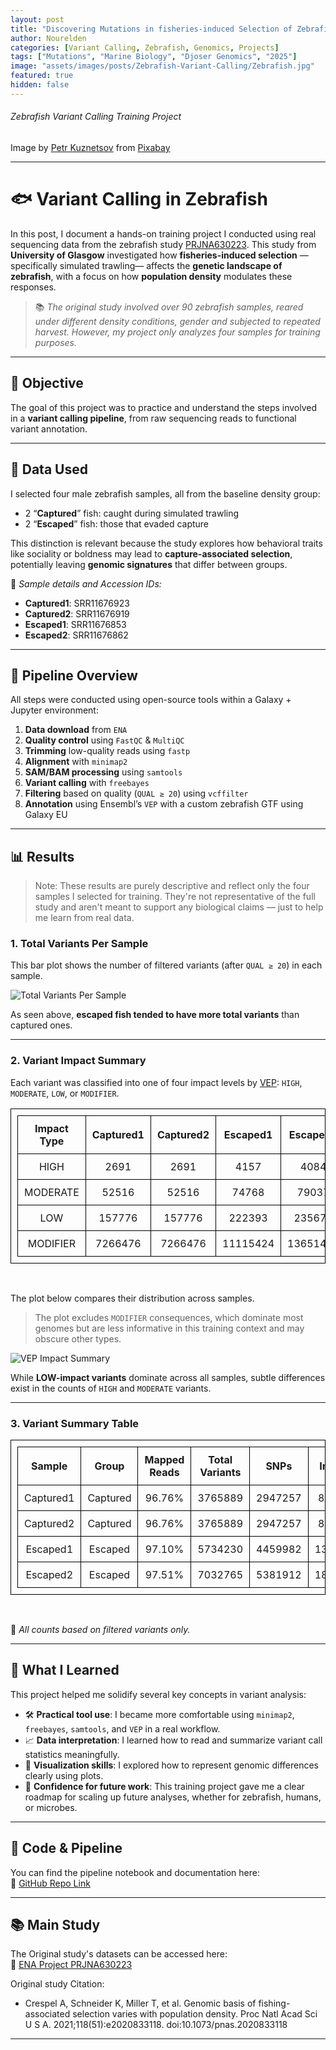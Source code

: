 ```yaml
---
layout: post
title: "Discovering Mutations in fisheries-induced Selection of Zebrafish"
author: Nourelden
categories: [Variant Calling, Zebrafish, Genomics, Projects]
tags: ["Mutations", "Marine Biology", "Djoser Genomics", "2025"]
image: "assets/images/posts/Zebrafish-Variant-Calling/Zebrafish.jpg"
featured: true
hidden: false
---
```


###### Zebrafish Variant Calling Training Project

Image by <a href="https://pixabay.com/users/kuznetsov_peter-15644238/?utm_source=link-attribution&utm_medium=referral&utm_campaign=image&utm_content=4996610">Petr Kuznetsov</a> from <a href="https://pixabay.com//?utm_source=link-attribution&utm_medium=referral&utm_campaign=image&utm_content=4996610">Pixabay</a>

---

# 🐟 Variant Calling in Zebrafish

In this post, I document a hands-on training project I conducted using real sequencing data from the zebrafish study [PRJNA630223](https://www.ebi.ac.uk/ena/browser/view/PRJNA630223). This study from **University of Glasgow** investigated how **fisheries-induced selection** —specifically simulated trawling— affects the **genetic landscape of zebrafish**, with a focus on how **population density** modulates these responses.

> 📚 _The original study involved over 90 zebrafish samples, reared under different density conditions, gender and subjected to repeated harvest. However, my project only analyzes four samples for training purposes._

---

## 🧪 Objective

The goal of this project was to practice and understand the steps involved in a **variant calling pipeline**, from raw sequencing reads to functional variant annotation.

---

## 🧬 Data Used

I selected four male zebrafish samples, all from the baseline density group:

- 2 “**Captured**” fish: caught during simulated trawling
- 2 “**Escaped**” fish: those that evaded capture

This distinction is relevant because the study explores how behavioral traits like sociality or boldness may lead to **capture-associated selection**, potentially leaving **genomic signatures** that differ between groups.

📝 _Sample details and Accession IDs:_

- **Captured1**: SRR11676923
- **Captured2**: SRR11676919
- **Escaped1**: SRR11676853
- **Escaped2**: SRR11676862

---

## 🔬 Pipeline Overview

All steps were conducted using open-source tools within a Galaxy + Jupyter environment:

1. **Data download** from `ENA`
2. **Quality control** using `FastQC` & `MultiQC`
3. **Trimming** low-quality reads using `fastp`
4. **Alignment** with `minimap2`
5. **SAM/BAM processing** using `samtools`
6. **Variant calling** with `freebayes`
7. **Filtering** based on quality (`QUAL ≥ 20`) using `vcffilter`
8. **Annotation** using Ensembl’s `VEP` with a custom zebrafish GTF using Galaxy EU

---

## 📊 Results

> Note: These results are purely descriptive and reflect only the four samples I selected for training. They're not representative of the full study and aren't meant to support any biological claims — just to help me learn from real data.

### 1. Total Variants Per Sample

This bar plot shows the number of filtered variants (after `QUAL ≥ 20`) in each sample.

![Total Variants Per Sample](/assets/images/posts/Zebrafish-Variant-Calling/Total_Variants_per_Sample.png)

As seen above, **escaped fish tended to have more total variants** than captured ones.

---

### 2. Variant Impact Summary

Each variant was classified into one of four impact levels by [VEP](https://www.ensembl.org/info/genome/variation/prediction/predicted_data.html): `HIGH`, `MODERATE`, `LOW`, or `MODIFIER`.

| Impact Type | Captured1 | Captured2 | Escaped1 | Escaped2 |
| ----------- | --------- | --------- | -------- | -------- |
| HIGH        | 2691      | 2691      | 4157     | 4084     |
| MODERATE    | 52516     | 52516     | 74768    | 79037    |
| LOW         | 157776    | 157776    | 222393   | 235675   |
| MODIFIER    | 7266476   | 7266476   | 11115424 | 13651472 |

<br />

The plot below compares their distribution across samples.

> The plot excludes `MODIFIER` consequences, which dominate most genomes but are less informative in this training context and may obscure other types.

![VEP Impact Summary](/assets/images/posts/Zebrafish-Variant-Calling/Variant_Impact_Across_Samples.png)

While **LOW-impact variants** dominate across all samples, subtle differences exist in the counts of `HIGH` and `MODERATE` variants.

---

### 3. Variant Summary Table

| Sample    | Group    | Mapped Reads | Total Variants | SNPs    | Indels |
| --------- | -------- | ------------ | -------------- | ------- | ------ |
| Captured1 | Captured | 96.76%       | 3765889        | 2947257 | 83926  |
| Captured2 | Captured | 96.76%       | 3765889        | 2947257 | 83926  |
| Escaped1  | Escaped  | 97.10%       | 5734230        | 4459982 | 135088 |
| Escaped2  | Escaped  | 97.51%       | 7032765        | 5381912 | 189612 |

<br />

📌 _All counts based on filtered variants only._

---

## 🧠 What I Learned

This project helped me solidify several key concepts in variant analysis:

- 🛠️ **Practical tool use**: I became more comfortable using `minimap2`, `freebayes`, `samtools`, and `VEP` in a real workflow.
- 📈 **Data interpretation**: I learned how to read and summarize variant call statistics meaningfully.
- 🎨 **Visualization skills**: I explored how to represent genomic differences clearly using plots.
- 🧭 **Confidence for future work**: This training project gave me a clear roadmap for scaling up future analyses, whether for zebrafish, humans, or microbes.

---

## 📂 Code & Pipeline

You can find the pipeline notebook and documentation here:  
🔗 [GitHub Repo Link](https://github.com/DjoserGenomics/Zebrafish-Variant-Calling)

---

## 📚 Main Study

The Original study's datasets can be accessed here:  
🔗 [ENA Project PRJNA630223](https://www.ebi.ac.uk/ena/browser/view/PRJNA630223)

Original study Citation:

- Crespel A, Schneider K, Miller T, et al. Genomic basis of fishing-associated selection varies with population density. Proc Natl Acad Sci U S A. 2021;118(51):e2020833118. doi:10.1073/pnas.2020833118

---

<style>
table, th, td {
    border: 1px solid black;
    border-collapse: collapse;
    padding: 10px;
    text-align: center;
}
</style>
